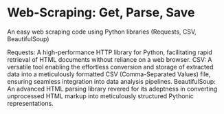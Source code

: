 # Web-Scraping: Get, Parse, Save
An easy web scraping code using Python libraries (Requests, CSV, BeautifulSoup)

Requests: A high-performance HTTP library for Python, facilitating rapid retrieval of HTML documents without reliance on a web browser.
CSV: A versatile tool enabling the effortless conversion and storage of extracted data into a meticulously formatted CSV (Comma-Separated Values) file, ensuring seamless integration into data analysis pipelines.
BeautifulSoup: An advanced HTML parsing library revered for its adeptness in converting unprocessed HTML markup into meticulously structured Pythonic representations.
